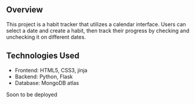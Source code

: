 
## Overview
This project is a habit tracker that utilizes a calendar interface. Users can select a date and create a habit, then track their progress by checking and unchecking it on different dates.

## Technologies Used
- Frontend: HTML5, CSS3, jinja
- Backend: Python, Flask
- Database: MongoDB atlas

Soon to be deployed
